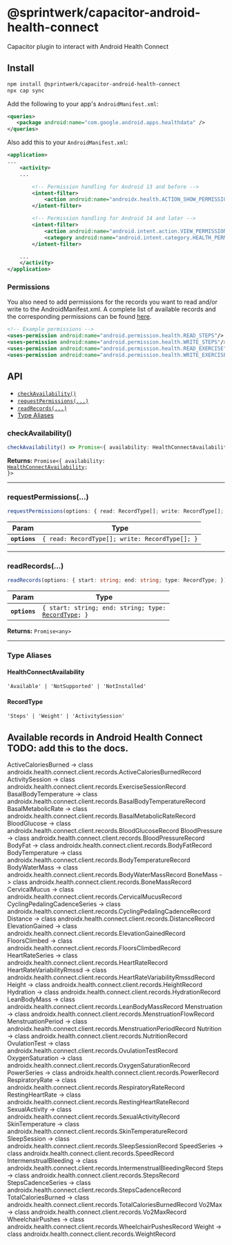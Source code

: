 # @sprintwerk/capacitor-android-health-connect

Capacitor plugin to interact with Android Health Connect

## Install

```bash
npm install @sprintwerk/capacitor-android-health-connect
npx cap sync
```

Add the following to your app's `AndroidManifest.xml`:

```xml
<queries>
   <package android:name="com.google.android.apps.healthdata" />
</queries>
```

Also add this to your `AndroidManifest.xml`:

```xml
<application>
...
    <activity>
    ...

        <!-- Permission handling for Android 13 and before -->
        <intent-filter>
            <action android:name="androidx.health.ACTION_SHOW_PERMISSIONS_RATIONALE" />
        </intent-filter>

        <!-- Permission handling for Android 14 and later -->
        <intent-filter>
            <action android:name="android.intent.action.VIEW_PERMISSION_USAGE"/>
            <category android:name="android.intent.category.HEALTH_PERMISSIONS"/>
        </intent-filter>

    ...
    </activity>
</application>
```

### Permissions

You also need to add permissions for the records you want to read and/or write to the AndroidManifest.xml. A complete list of available records and the corresponding permissions can be found [here](https://developer.android.com/health-and-fitness/guides/health-connect/plan/data-types#permissions).

```xml
<!-- Example permissions -->
<uses-permission android:name="android.permission.health.READ_STEPS"/>
<uses-permission android:name="android.permission.health.WRITE_STEPS"/>
<uses-permission android:name="android.permission.health.READ_EXERCISE"/>
<uses-permission android:name="android.permission.health.WRITE_EXERCISE"/>
```

## API

<docgen-index>

* [`checkAvailability()`](#checkavailability)
* [`requestPermissions(...)`](#requestpermissions)
* [`readRecords(...)`](#readrecords)
* [Type Aliases](#type-aliases)

</docgen-index>

<docgen-api>
<!--Update the source file JSDoc comments and rerun docgen to update the docs below-->

### checkAvailability()

```typescript
checkAvailability() => Promise<{ availability: HealthConnectAvailability; }>
```

**Returns:** <code>Promise&lt;{ availability: <a href="#healthconnectavailability">HealthConnectAvailability</a>; }&gt;</code>

--------------------


### requestPermissions(...)

```typescript
requestPermissions(options: { read: RecordType[]; write: RecordType[]; }) => Promise<void>
```

| Param         | Type                                                      |
| ------------- | --------------------------------------------------------- |
| **`options`** | <code>{ read: RecordType[]; write: RecordType[]; }</code> |

--------------------


### readRecords(...)

```typescript
readRecords(options: { start: string; end: string; type: RecordType; }) => Promise<any>
```

| Param         | Type                                                                                     |
| ------------- | ---------------------------------------------------------------------------------------- |
| **`options`** | <code>{ start: string; end: string; type: <a href="#recordtype">RecordType</a>; }</code> |

**Returns:** <code>Promise&lt;any&gt;</code>

--------------------


### Type Aliases


#### HealthConnectAvailability

<code>'Available' | 'NotSupported' | 'NotInstalled'</code>


#### RecordType

<code>'Steps' | 'Weight' | 'ActivitySession'</code>

</docgen-api>

## Available records in Android Health Connect TODO: add this to the docs.

ActiveCaloriesBurned -> class androidx.health.connect.client.records.ActiveCaloriesBurnedRecord
ActivitySession -> class androidx.health.connect.client.records.ExerciseSessionRecord
BasalBodyTemperature -> class androidx.health.connect.client.records.BasalBodyTemperatureRecord
BasalMetabolicRate -> class androidx.health.connect.client.records.BasalMetabolicRateRecord
BloodGlucose -> class androidx.health.connect.client.records.BloodGlucoseRecord
BloodPressure -> class androidx.health.connect.client.records.BloodPressureRecord
BodyFat -> class androidx.health.connect.client.records.BodyFatRecord
BodyTemperature -> class androidx.health.connect.client.records.BodyTemperatureRecord
BodyWaterMass -> class androidx.health.connect.client.records.BodyWaterMassRecord
BoneMass -> class androidx.health.connect.client.records.BoneMassRecord
CervicalMucus -> class androidx.health.connect.client.records.CervicalMucusRecord
CyclingPedalingCadenceSeries -> class androidx.health.connect.client.records.CyclingPedalingCadenceRecord
Distance -> class androidx.health.connect.client.records.DistanceRecord
ElevationGained -> class androidx.health.connect.client.records.ElevationGainedRecord
FloorsClimbed -> class androidx.health.connect.client.records.FloorsClimbedRecord
HeartRateSeries -> class androidx.health.connect.client.records.HeartRateRecord
HeartRateVariabilityRmssd -> class androidx.health.connect.client.records.HeartRateVariabilityRmssdRecord
Height -> class androidx.health.connect.client.records.HeightRecord
Hydration -> class androidx.health.connect.client.records.HydrationRecord
LeanBodyMass -> class androidx.health.connect.client.records.LeanBodyMassRecord
Menstruation -> class androidx.health.connect.client.records.MenstruationFlowRecord
MenstruationPeriod -> class androidx.health.connect.client.records.MenstruationPeriodRecord
Nutrition -> class androidx.health.connect.client.records.NutritionRecord
OvulationTest -> class androidx.health.connect.client.records.OvulationTestRecord
OxygenSaturation -> class androidx.health.connect.client.records.OxygenSaturationRecord
PowerSeries -> class androidx.health.connect.client.records.PowerRecord
RespiratoryRate -> class androidx.health.connect.client.records.RespiratoryRateRecord
RestingHeartRate -> class androidx.health.connect.client.records.RestingHeartRateRecord
SexualActivity -> class androidx.health.connect.client.records.SexualActivityRecord
SkinTemperature -> class androidx.health.connect.client.records.SkinTemperatureRecord
SleepSession -> class androidx.health.connect.client.records.SleepSessionRecord
SpeedSeries -> class androidx.health.connect.client.records.SpeedRecord
IntermenstrualBleeding -> class androidx.health.connect.client.records.IntermenstrualBleedingRecord
Steps -> class androidx.health.connect.client.records.StepsRecord
StepsCadenceSeries -> class androidx.health.connect.client.records.StepsCadenceRecord
TotalCaloriesBurned -> class androidx.health.connect.client.records.TotalCaloriesBurnedRecord
Vo2Max -> class androidx.health.connect.client.records.Vo2MaxRecord
WheelchairPushes -> class androidx.health.connect.client.records.WheelchairPushesRecord
Weight -> class androidx.health.connect.client.records.WeightRecord
